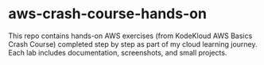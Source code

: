 # aws-crash-course-hands-on
This repo contains hands-on AWS exercises (from KodeKloud AWS Basics Crash Course) completed step by step as part of my cloud learning journey. Each lab includes documentation, screenshots, and small projects.
